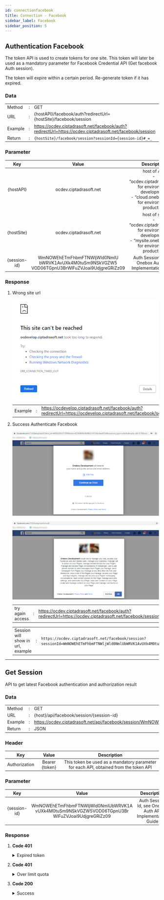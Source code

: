 ```yaml
---
id: connectionfacebook
title: Connection - Facebook
sidebar_label: Facebook
sidebar_position: 5
---
```


## Authentication Facebook

The token API is used to create tokens for one site. This token will later be used as a mandatory parameter for Facebook Credential API (Get facebook Auth session).

The token will expire within a certain period. Re-generate token if it has expired.

### Data

|         |     |                                                                                                          |
| ------- | --- | -------------------------------------------------------------------------------------------------------- |
| Method  | :   | GET                                                                                                      |
| URL     | :   | {hostAPI}/facebook/auth?redirectUrl={hostSite}/facebook/session                                          |
| Example | :   | https://ocdev.ciptadrasoft.net/facebook/auth?redirectUrl=https://ocdev.ciptadrasoft.net/facebook/session |
| Return  | :   | `{hostSite}/facebook/session?sessionId={session-id}#_=_`                                                 |

### Parameter

|     Key      |                                                 Value                                                  |                                                           Description                                                            |
| :----------: | :----------------------------------------------------------------------------------------------------: | :------------------------------------------------------------------------------------------------------------------------------: |
|  {hostAPI}   |                                         ocdev.ciptadrasoft.net                                         |  host of API<br/> - “ocdev.ciptadrasoft.net” for environment development<br/> - “cloud.onebox.co.id” for environment production  |
|  {hostSite}  |                                         ocdev.ciptadrasoft.net                                         | host of site<br/> - “ocdev.ciptadrasoft.net” for environment development<br/> - “mysite.onebox.co.id” for environment production |
| {session-id} | WmNOWEhETmFhbmFTNWljWld0NmlU<br/>bWRVK1AvUXk4M0tuSm9NSkVGZW5<br/>VOD06TGpnU3BrWlFuZVJoai9UdjgreGRiZz09 |                                    Auth Session Id, see Onebox Auth API Implementation Guide                                     |

### Response

1. Wrong site url

   ![alt text](../img/Picture1.png)

   |         |     |                                                                                                                  |
   | ------- | --- | ---------------------------------------------------------------------------------------------------------------- |
   | Example | :   | https://ocdevelop.ciptadrasoft.net/facebook/auth?redirectUrl=https://ocdevelop.ciptadrasoft.net/facebook/session |

1. Success Authenticate Facebook

   ![alt text](../img/Picture2.png)

   ![alt text](../img/Picture3.png)

   |                  |     |                                                                                                          |
   | ---------------- | --- | -------------------------------------------------------------------------------------------------------- |
   | try again access | :   | https://ocdev.ciptadrasoft.net/facebook/auth?redirectUrl=https://ocdev.ciptadrasoft.net/facebook/session |

   |                                   |     |                                                                                                                                                              |
   | --------------------------------- | --- | ------------------------------------------------------------------------------------------------------------------------------------------------------------ |
   | Session will show in url, example | :   | `https://ocdev.ciptadrasoft.net/facebook/session?sessionId=WmNOWEhETmFhbmFTNWljWld0NmlUbWRVK1AvUXk4M0tuSm9NSkVGZW5VOD06TGpnU3BrWlFuZVJoai9UdjgreGRiZz09#_=_` |

---

## Get Session

API to get latest Facebook authentication and authorization result

### Data

|         |     |                                                                                                                                                  |
| ------- | --- | ------------------------------------------------------------------------------------------------------------------------------------------------ |
| Method  | :   | GET                                                                                                                                              |
| URL     | :   | {host}/api/facebook/session/{session-id}                                                                                                         |
| Example | :   | https://ocdev.ciptadrasoft.net/api/facebook/session/WmNOWEhETmFhbmFTNWljWld0NmlUbWRVK1AvUXk4M0tuSm9NSkVGZW5VOD06TGpnU3BrWlFuZVJoai9UdjgreGRiZz09 |
| Return  | :   | JSON                                                                                                                                             |

### Header

|      Key      |     Value      |                                      Description                                      |
| :-----------: | :------------: | :-----------------------------------------------------------------------------------: |
| Authorization | Bearer {token} | This token be used as a mandatory parameter for each API, obtained from the token API |

### Parameter

|     Key      |                                                 Value                                                  |                        Description                        |
| :----------: | :----------------------------------------------------------------------------------------------------: | :-------------------------------------------------------: |
| {session-id} | WmNOWEhETmFhbmFTNWljWld0NmlUbWRVK1A<br/>vUXk4M0tuSm9NSkVGZW5VOD06TGpnU3Br<br/>WlFuZVJoai9UdjgreGRiZz09 | Auth Session Id, see Onebox Auth API Implementation Guide |

### Response

1. **Code 401**

    <details><summary>Expired token</summary><p>

   ```jsx title="Body"
   {
   	"_meta": {
   			"status": "ERROR",
   			"count": 1
   	},
   	"records": {
   			"errorCode": 401,
   			"userMessage": "Expired token",
   			"devMessage": null,
   			"more": null,
   			"applicationCode": null
   	}
   }
   ```

  </p></details>

2. **Code 401**

    <details><summary>Over limit quota</summary><p>

   ```jsx title="Body"
   {
   	"_meta": {
   			"status": "ERROR",
   			"count": 1
   	},
   	"records": {
   			"errorCode": 401,
               "userMessage": "time limit reached please try again tomorrow at 18:00 - 06:00",
               "devMessage": "",
   			"more": null,
   			"applicationCode": ""
   	}
   }
   ```

  </p></details>

3. **Code 200**

    <details><summary>Success</summary><p>

   ```jsx title="Body"
   {
    "session": "ZcNXHDNaanaS5icZWt6iTmdU+P/Qy83KnJoMJEFenU8=:LjgSpkZQneRhj/Tv8+xdbg==",
    "profile": {
        "name": "Ovan Donnovan",
        "id": "508654789659284"
    },
    "token": "EAAG73PZBL8q4BAIzyLyyosNOPZCvKZA0vg26OYBwcxfOB8r6pmOJNC1yZANxeCyUV8fbqdopawL4qdgunkX5getXYqI1ZCZAueJf21vh6B40qJ1iFL0nxrpnlaHklZBFplDbKZAnGRWUSiPwHfSb6CnFXUSbX8NxY0nOmIb7BPZC8HwZDZD",
    "accounts": [
       {
            "access_token": "EAAG73PZBL8q4BAIEIfmtwp2FRA38K0UvvpNePHRQGrD4rquLtVV4suAyXW0Ad17CdhQpQxWtTZB4PhiAOeMAXRV1Gzorrr8s5LhdBiZCFZA6lyFkmmUZCM1oDWnnFIvJI2obpIhPd8FRSYbQkGoOSBgqioPVq0aTBSSucZABqFfk1rVw4LtRCN",
            "category": "Clothing (Brand)",
            "category_list": [
                {
                    "id": "2209",
                    "name": "Clothing (Brand)"
                }
            ],
            "name": "Jamku",
            "id": "1903864646522191",
            "tasks": [
                "ANALYZE",
                "ADVERTISE",
                "MODERATE",
                "CREATE_CONTENT",
                "MANAGE"
            ]
        }
    ]
   }
   ```

  </p></details>
